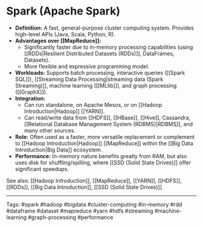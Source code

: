 # Spark (Apache Spark)

*   **Definition:** A fast, general-purpose cluster computing system. Provides high-level APIs (Java, Scala, Python, R).
*   **Advantages over [[MapReduce]]:**
    *   Significantly faster due to in-memory processing capabilities (using [[RDDs|Resilient Distributed Datasets (RDDs)]], DataFrames, Datasets).
    *   More flexible and expressive programming model.
*   **Workloads:** Supports batch processing, interactive queries ([[Spark SQL]]), [[Streaming Data Processing|streaming data (Spark Streaming)]], machine learning ([[MLlib]]), and graph processing ([[GraphX]]).
*   **Integration:**
    *   Can run standalone, on Apache Mesos, or on [[Hadoop Introduction|Hadoop]] [[YARN]].
    *   Can read/write data from [[HDFS]], [[HBase]], [[Hive]], Cassandra, [[Relational Database Management System (RDBMS)|RDBMS]], and many other sources.
*   **Role:** Often used as a faster, more versatile replacement or complement to [[Hadoop Introduction|Hadoop]] [[MapReduce]] within the [[Big Data Introduction|Big Data]] ecosystem.
*   **Performance:** In-memory nature benefits greatly from RAM, but also uses disk for shuffling/spilling, where [[SSD (Solid State Drives)]] offer significant speedups.

See also: [[Hadoop Introduction]], [[MapReduce]], [[YARN]], [[HDFS]], [[RDDs]], [[Big Data Introduction]], [[SSD (Solid State Drives)]]

---
Tags: #spark #hadoop #bigdata #cluster-computing #in-memory #rdd #dataframe #dataset #mapreduce #yarn #hdfs #streaming #machine-learning #graph-processing #performance 